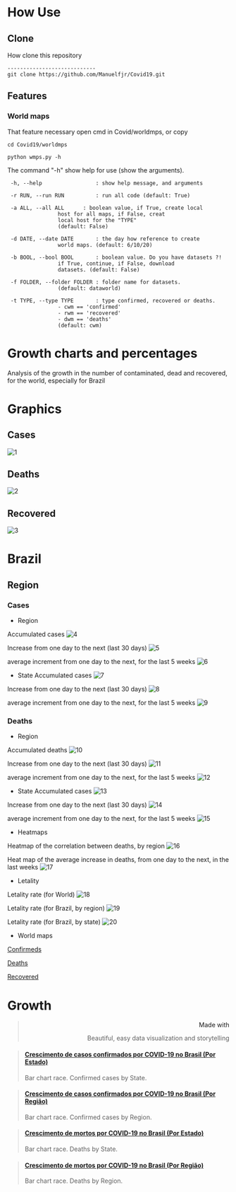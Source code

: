 # How Use

<head>
  <meta charset="UTF-8">
  <meta name="description" content="Free tracking for COVID-19 in world">
  <meta name="keywords" content="HTML,Python">
  <meta name="author" content="Manuel Ferreira Junior">
  <meta name="viewport" content="width=device-width, initial-scale=1.0">
</head> 

## Clone

How clone this repository
```{git}
----------------------------
git clone https://github.com/Manuelfjr/Covid19.git 
```

## Features

### World maps

That feature necessary open cmd in Covid/worldmps, or copy
```{git}
cd Covid19/worldmps

python wmps.py -h
```
The command "-h" show help for use (show the arguments).
```{git}
 -h, --help           		: show help message, and arguments

 -r RUN, --run RUN    		: run all code (default: True)

 -a ALL, --all ALL		: boolean value, if True, create local
				host for all maps, if False, creat
				local host for the "TYPE"
				(default: False)

 -d DATE, --date DATE		: the day how reference to create
				world maps. (default: 6/10/20) 

 -b BOOL, --bool BOOL    	: boolean value. Do you have datasets ?!
			  	if True, continue, if False, download
		 		datasets. (default: False)

 -f FOLDER, --folder FOLDER	: folder name for datasets.
				(default: dataworld)

 -t TYPE, --type TYPE 		: type confirmed, recovered or deaths.
				- cwm == 'confirmed'
				- rwm == 'recovered'
				- dwm == 'deaths'
				(default: cwm)
```

# Growth charts and percentages
Analysis of the growth in the number of contaminated, dead and recovered, for the world, especially for Brazil

# Graphics

## Cases
![1](https://raw.githubusercontent.com/Manuelfjr/Covid19/master/all/confirmedcovid.png)

## Deaths
![2](https://raw.githubusercontent.com/Manuelfjr/Covid19/master/all/deathscovid.png)

## Recovered
![3](https://raw.githubusercontent.com/Manuelfjr/Covid19/master/all/revoredcovid.png)

# Brazil

## Region

### Cases

* Region

Accumulated cases 
![4](https://raw.githubusercontent.com/Manuelfjr/Covid19/master/all/cumconfirmregion.png)

Increase from one day to the next (last 30 days)
![5](https://raw.githubusercontent.com/Manuelfjr/Covid19/master/all/confirmratedaysregion.png)

average increment from one day to the next, for the last 5 weeks
![6](https://raw.githubusercontent.com/Manuelfjr/Covid19/master/all/confirmrateweeksregion.png)

* State
Accumulated cases 
![7](https://raw.githubusercontent.com/Manuelfjr/Covid19/master/all/cumconfirmstate.png)

Increase from one day to the next (last 30 days)
![8](https://raw.githubusercontent.com/Manuelfjr/Covid19/master/all/confirmratedaysstate.png)

average increment from one day to the next, for the last 5 weeks
![9](https://raw.githubusercontent.com/Manuelfjr/Covid19/master/all/confirmrateweeksstate.png)


### Deaths

* Region

Accumulated deaths 
![10](https://raw.githubusercontent.com/Manuelfjr/Covid19/master/all/cumdeathsregion.png)

Increase from one day to the next (last 30 days)
![11](https://raw.githubusercontent.com/Manuelfjr/Covid19/master/all/deathsratedaysregion.png)

average increment from one day to the next, for the last 5 weeks
![12](https://raw.githubusercontent.com/Manuelfjr/Covid19/master/all/deathsrateweeksregion.png)

* State
Accumulated cases 
![13](https://raw.githubusercontent.com/Manuelfjr/Covid19/master/all/cumdeathsstate.png)

Increase from one day to the next (last 30 days)
![14](https://raw.githubusercontent.com/Manuelfjr/Covid19/master/all/deathsratedaysstate.png)

average increment from one day to the next, for the last 5 weeks
![15](https://raw.githubusercontent.com/Manuelfjr/Covid19/master/all/deathsrateweeksstate.png)

* Heatmaps

Heatmap of the correlation between deaths, by region
![16](https://raw.githubusercontent.com/Manuelfjr/Covid19/master/all/heatmapregiondeathscorr.png)

Heat map of the average increase in deaths, from one day to the next, in the last weeks
![17](https://raw.githubusercontent.com/Manuelfjr/Covid19/master/all/heatmapregionweeksdeathscorr.png)

* Letality

Letality rate (for World)
![18](https://raw.githubusercontent.com/Manuelfjr/Covid19/master/all/letalityrate.png)

Letality rate (for Brazil, by region)
![19](https://raw.githubusercontent.com/Manuelfjr/Covid19/master/all/letalityratebrregion.png)

Letality rate (for Brazil, by state)
![20](https://raw.githubusercontent.com/Manuelfjr/Covid19/master/all/letalityratebrstate.png)

* World maps

[Confirmeds]()

[Deaths]()

[Recovered]()

# Growth

<blockquote style='width:100%!;margin-top:4px!important;text-align:right!important;'><a class='flourish-credit' href='https://public.flourish.studio/visualisation/2713318/?utm_source=embed&utm_campaign=visualisation/2713318' target='_top' style='text-decoration:none!important'><img alt='Made with Flourish' src='https://public.flourish.studio/resources/made_with_flourish.svg' style='width:105px!important;height:16px!important;border:none!important;margin:0!important;'> </a><p>Beautiful, easy data visualization and storytelling</p></blockquote>


<blockquote class="embedly-card"><h4><a href="https://public.flourish.studio/visualisation/2702302/">Crescimento de casos confirmados por COVID-19 no Brasil (Por Estado)</a></h4><p>Bar chart race. Confirmed cases by State.</p></blockquote>

<blockquote class="embedly-card"><h4><a href="https://public.flourish.studio/visualisation/2702550/">Crescimento de casos confirmados por COVID-19 no Brasil (Por Região)</a></h4><p>Bar chart race. Confirmed cases by Region.</p></blockquote>

<blockquote class="embedly-card"><h4><a href="https://public.flourish.studio/visualisation/2713318/">Crescimento de mortos por COVID-19 no Brasil (Por Estado)</a></h4><p>Bar chart race. Deaths by State.</p></blockquote>

<blockquote class="embedly-card"><h4><a href="https://public.flourish.studio/visualisation/2713121/">Crescimento de mortos por COVID-19 no Brasil (Por Região)</a></h4><p>Bar chart race. Deaths by Region.</p></blockquote>



